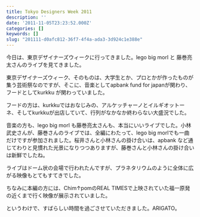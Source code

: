 ```yaml
---
title: Tokyo Designers Week 2011
description: ''
date: '2011-11-05T23:23:52.000Z'
categories: []
keywords: []
slug: "201111-d0afc812-36f7-4f4a-ada3-3d924c1e388e"
---
```

今日は、東京デザイナーズウィークに行ってきました。lego big morl と 藤巻亮太さんのライブを見てきました。

東京デザイナーズウィーク、そのものは、大学生とか、プロとかが作ったものが集う芸術祭なのですが、そこに、音楽としてapbank fund for japanが関わり、フードとしてkurkku が関わっていました。

フードの方は、kurkkuではおなじみの、アルケッチャーノとイルギオットーネ、そしてkurkkuが出店していて、行列がなかなか終わらない大盛況でした。

音楽の方も、lego big morl も藤巻亮太さんも、本当にいいライブでした。小林武史さんが、藤巻さんのライブでは、全編にわたって、lego big morlでも一曲だけですが参加されました。桜井さんと小林さんの掛け合いは、apbank など通じてわりと見慣れた光景になりつつありますが、藤巻さんと小林さんの掛け合いは新鮮でしたね。

ライブはドーム状の会場で行われたんですが、プラネタリウムのように全体に広がる映像もとてもすてきでした。

ちなみに本編の方には、Chim↑pomのREAL TIMESで上映されていた福一原発の近くまで行く映像が展示されていました。

というわけで、すばらしい時間を過ごさせていただきました。ARIGATO。